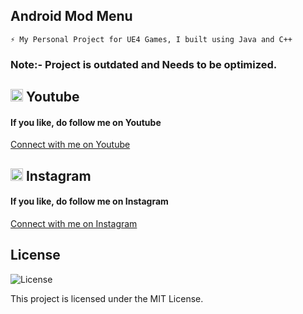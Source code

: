 ## Android Mod Menu
    ⚡ My Personal Project for UE4 Games, I built using Java and C++

<h3>Note:- Project is outdated and Needs to be optimized.</h3>


## <img src="https://upload.wikimedia.org/wikipedia/commons/0/09/YouTube_full-color_icon_%282017%29.svg" width="20" height="20"> Youtube
<h4>If you like, do follow me on Youtube</h4>
<a href="https://www.youtube.com/@Code-With-Vishal">Connect with me on  Youtube</a>

## <img src="https://upload.wikimedia.org/wikipedia/commons/e/e7/Instagram_logo_2016.svg" width="20" height="20"> Instagram
<h4>If you like, do follow me on Instagram</h4>
<a href="https://www.instagram.com/monstrvishal">Connect with me on Instagram</a>

## License
![License](https://img.shields.io/badge/License-MIT-blue.svg)

This project is licensed under the MIT License.
